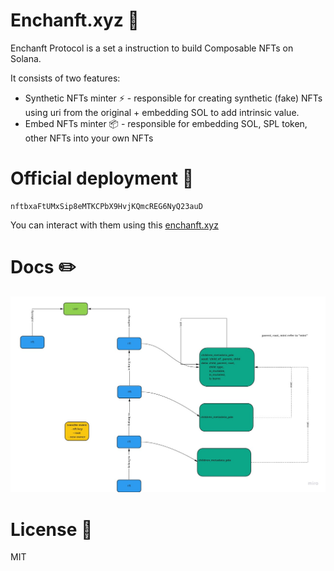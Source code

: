 # Enchanft.xyz 💎

Enchanft Protocol is a set a instruction to build Composable NFTs on Solana.

It consists of two features:

- Synthetic NFTs minter ⚡ - responsible for creating synthetic (fake) NFTs using uri from the original + embedding SOL to add intrinsic value. 
- Embed NFTs minter 📦 - responsible for embedding SOL, SPL token, other NFTs into your own NFTs

# Official deployment 🚀

```
nftbxaFtUMxSip8eMTKCPbX9HvjKQmcREG6NyQ23auD
```

You can interact with them using this [enchanft.xyz](https://enchanft.xyz/)

# Docs ✏️

![Architecture](docs/architecture.jpg)


# License 🧾

MIT
